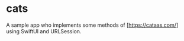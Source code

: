 # cats

A sample app who implements some methods of [https://cataas.com/] using SwiftUI and URLSession.
